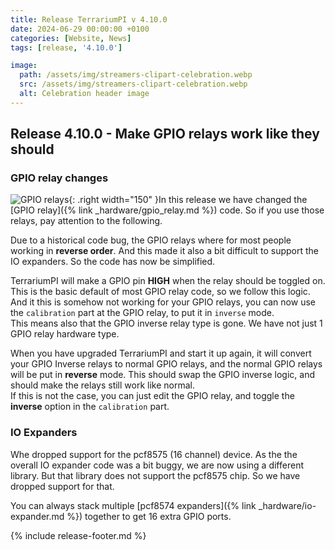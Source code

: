 ```yaml
---
title: Release TerrariumPI v 4.10.0
date: 2024-06-29 00:00:00 +0100
categories: [Website, News]
tags: [release, '4.10.0']

image:
  path: /assets/img/streamers-clipart-celebration.webp
  src: /assets/img/streamers-clipart-celebration.webp
  alt: Celebration header image
---
```


## Release 4.10.0 - Make GPIO relays work like they should

### GPIO relay changes

![GPIO relays](/assets/img/GPIO_Relay_small.webp){: .right width="150" }In this
release we have changed the [GPIO relay]({% link _hardware/gpio_relay.md %})
code. So if you use those relays, pay attention to the following.

Due to a historical code bug, the GPIO relays where for most people working in
**reverse order**. And this made it also a bit difficult to support the IO
expanders. So the code has now be simplified.

TerrariumPI will make a GPIO pin **HIGH** when the relay should be toggled on.
This is the basic default of most GPIO relay code, so we follow this logic. And
it this is somehow not working for your GPIO relays, you can now use the
`calibration` part at the GPIO relay, to put it in `inverse` mode. \
This means also that the GPIO inverse relay type is gone. We have not just 1
GPIO relay hardware type.

When you have upgraded TerrariumPI and start it up again, it will convert your
GPIO Inverse relays to normal GPIO relays, and the normal GPIO relays will be
put in **reverse** mode. This should swap the GPIO inverse logic, and should
make the relays still work like normal. \
If this is not the case, you can just edit the GPIO relay, and toggle the
**inverse** option in the `calibration` part.

### IO Expanders

Whe dropped support for the pcf8575 (16 channel) device. As the the overall IO
expander code was a bit buggy, we are now using a different library. But that
library does not support the pcf8575 chip. So we have dropped support for that.

You can always stack multiple [pcf8574
expanders]({% link _hardware/io-expander.md %}) together to get 16 extra GPIO
ports.

{% include release-footer.md %}
